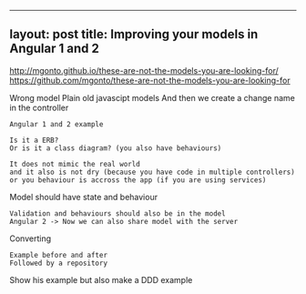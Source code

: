 
---
layout: post
title: Improving your models in Angular 1 and 2
---

http://mgonto.github.io/these-are-not-the-models-you-are-looking-for/
https://github.com/mgonto/these-are-not-the-models-you-are-looking-for

Wrong model
	Plain old javascipt models
	And then we create a change name in the controller

	Angular 1 and 2 example

	Is it a ERB?
	Or is it a class diagram? (you also have behaviours)

	It does not mimic the real world
	and it also is not dry (because you have code in multiple controllers)
	or you behaviour is accross the app (if you are using services)

Model should have state and behaviour

	Validation and behaviours should also be in the model
	Angular 2 -> Now we can also share model with the server

Converting

	Example before and after
	Followed by a repository

Show his example but also make a DDD example





